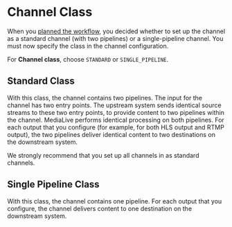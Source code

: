 # Channel Class<a name="channel-class"></a>

When you [planned the workflow](plan-redundancy-mode.md), you decided whether to set up the channel as a standard channel \(with two pipelines\) or a single\-pipeline channel\. You must now specify the class in the channel configuration\. 

For **Channel class**, choose `STANDARD` or `SINGLE_PIPELINE`\.

## Standard Class<a name="channel-class-standard"></a>

With this class, the channel contains two pipelines\. The input for the channel has two entry points\. The upstream system sends identical source streams to these two entry points, to provide content to two pipelines within the channel\. MediaLive performs identical processing on both pipelines\. For each output that you configure \(for example, for both HLS output and RTMP output\), the two pipelines deliver identical content to two destinations on the downstream system\. 

We strongly recommend that you set up all channels in as standard channels\.

## Single Pipeline Class<a name="channel-class-single-pipeline"></a>

With this class, the channel contains one pipeline\. For each output that you configure, the channel delivers content to one destination on the downstream system\.